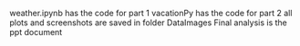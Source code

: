 weather.ipynb has the code for part 1
vacationPy has the code for part 2
all plots and screenshots are saved in folder DataImages
Final analysis is the ppt document
